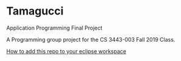 Tamagucci
======================================
Application Programming Final Project

A Programming group project for the CS 3443-003 Fall 2019 Class.

[How to add this repo to your eclipse workspace](https://github.com/collab-uniba/socialcde4eclipse/wiki/How-to-import-a-GitHub-project-into-Eclipse)

